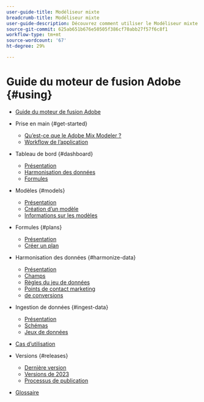 ```yaml
---
user-guide-title: Modéliseur mixte
breadcrumb-title: Modéliseur mixte
user-guide-description: Découvrez comment utiliser le Modéliseur mixte.
source-git-commit: 625ab651b676e50505f386cf70abb27f57f6c8f1
workflow-type: tm+mt
source-wordcount: '67'
ht-degree: 29%

---
```



# Guide du moteur de fusion Adobe {#using}

+ [Guide du moteur de fusion Adobe](overview.md)

+ Prise en main {#get-started}
   + [Qu’est-ce que le Adobe Mix Modeler ?](get-started/about.md)
   + [Workflow de l’application](get-started/workflow.md)

+ Tableau de bord {#dashboard}
   + [Présentation](dashboard/overview.md)
   + [Harmonisation des données](dashboard/harmonized-data.md)
   + [Formules](dashboard/plans.md)

+ Modèles {#models}
   + [Présentation](models/overview.md)
   + [Création d’un modèle](models/create.md)
   + [Informations sur les modèles](models/insights.md)

+ Formules {#plans}
   + [Présentation](plans/overview.md)
   + [Créer un plan](plans/create.md)

+ Harmonisation des données {#harmonize-data}
   + [Présentation](harmonize-data/overview.md)
   + [Champs](harmonize-data/fields.md)
   + [Règles du jeu de données](harmonize-data/dataset-rules.md)
   + [Points de contact marketing](harmonize-data/marketing-touchpoints.md)
   + [de conversions](harmonize-data/conversions.md)

+ Ingestion de données {#ingest-data}
   + [Présentation](ingest-data/overview.md)
   + [Schémas](ingest-data/schemas.md)
   + [Jeux de données](ingest-data/datasets.md)

+ [Cas d’utilisation](use-cases.md)


<!-- Admin integration with AEP not part of first release

+ Administration {#administration}
  + [Overview](administration/overview.md)
  + [Policies](administration/policies.md)
  + [Audits](administration/audits.md)
  
-->


+ Versions {#releases}
   + [Dernière version](releases/latest.md)
   + [Versions de 2023](releases/2023.md)
   + [Processus de publication](releases/releases.md)

+ [Glossaire](glossary.md)

